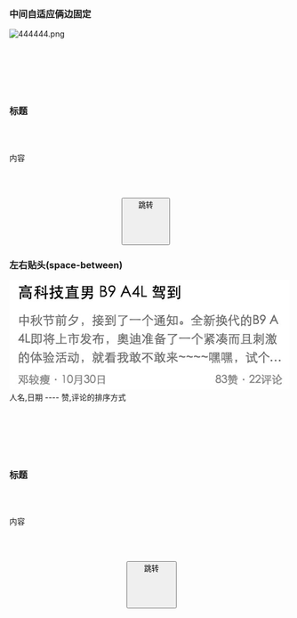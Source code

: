  
 ### 中间自适应俩边固定
 
 ![444444.png](http://upload-images.jianshu.io/upload_images/326507-9524cff38dfdea95.png?imageMogr2/auto-orient/strip%7CimageView2/2/w/1240)
 <pre>

       <view class="fx-row fx-row-center">
                   <image src="" />
                   <view class="fx-auto">
                       <h3>标题</h3>
                       <p>内容</p>
                   </view>
                   <view>
                        <button>跳转</buton>
                   </view>
        </view>

 </pre>
 
 ### 左右贴头(space-between)
 ![222.png](./imgs/列表左右贴头.png)
 人名,日期 ---- 赞,评论的排序方式
 
  <pre>
 
        <view class="fx-row fx-row-center">
                    <image src="" />
                    <view class="fx-auto">
                        <h3>标题</h3>
                        <p>内容</p>
                    </view>
                    <view>
                         <button>跳转</buton>
                    </view>
         </view>
 
  </pre>
 

